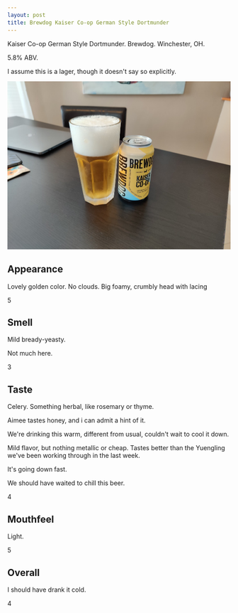 ```yaml
---
layout: post
title: Brewdog Kaiser Co-op German Style Dortmunder
---
```

Kaiser Co-op German Style Dortmunder.
Brewdog.
Winchester, OH.

5.8% ABV.

I assume this is a lager,
though it doesn't say so explicitly.

<img class="beer-photo" src="/beer/images/2021-04-04-brewdog-kaiser-co-op-lager.jpg"/>


## Appearance

Lovely golden color.
No clouds.
Big foamy, crumbly head with lacing

5


## Smell

Mild bready-yeasty.

Not much here.

3


## Taste

Celery. Something herbal, like rosemary or thyme.

Aimee tastes honey,
and i can admit a hint of it.

We're drinking this warm,
different from usual,
couldn't wait to cool it down.

Mild flavor,
but nothing metallic or cheap.
Tastes better than the Yuengling we've been working through in the last week.

It's going down fast.

We should have waited to chill this beer.

4


## Mouthfeel

Light.

5


## Overall

I should have drank it cold.

4
